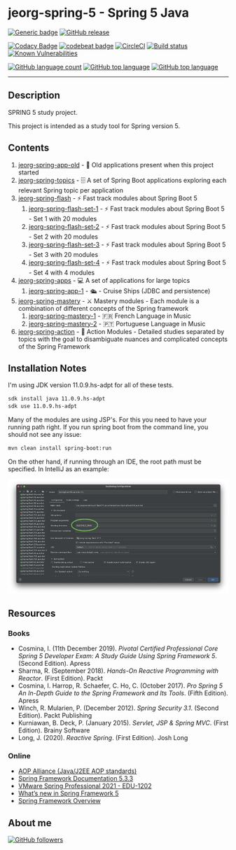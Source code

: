 # jeorg-spring-5 - Spring 5 Java


[![Generic badge](https://img.shields.io/static/v1.svg?label=GitHub&message=Spring%20Test%20Drives&color=informational)](https://github.com/jesperancinha/jeorg-spring-test-drives)
[![GitHub release](https://img.shields.io/github/release-pre/jesperancinha/jeorg-spring-test-drives.svg)](#)

[![Codacy Badge](https://app.codacy.com/project/badge/Grade/9d14f60a58bd456fb1084860b5a46871)](https://www.codacy.com/gh/jesperancinha/jeorg-spring-test-drives/dashboard?utm_source=github.com&amp;utm_medium=referral&amp;utm_content=jesperancinha/jeorg-spring-test-drives&amp;utm_campaign=Badge_Grade)
[![codebeat badge](https://codebeat.co/badges/b9097b8c-40f8-48bf-beb3-2007803b4bad)](https://codebeat.co/projects/github-com-jesperancinha-jeorg-spring-test-drives-master)
[![CircleCI](https://circleci.com/gh/jesperancinha/jeorg-spring-test-drives.svg?style=svg)](https://circleci.com/gh/jesperancinha/jeorg-spring-test-drives)
[![Build status](https://ci.appveyor.com/api/projects/status/wksvhmqaq0sd8505?svg=true)](https://ci.appveyor.com/project/jesperancinha/jeorg-spring-test-drives)
[![Known Vulnerabilities](https://snyk.io/test/github/jesperancinha/jeorg-spring-test-drives/badge.svg)](https://snyk.io/test/github/jesperancinha/jeorg-spring-test-drives)

[![GitHub language count](https://img.shields.io/github/languages/count/jesperancinha/jeorg-spring-test-drives.svg)](#)
[![GitHub top language](https://img.shields.io/github/languages/top/jesperancinha/jeorg-spring-test-drives.svg)](#)
[![GitHub top language](https://img.shields.io/github/languages/code-size/jesperancinha/jeorg-spring-test-drives.svg)](#)

---
## Description

SPRING 5 study project.

This project is intended as a study tool for Spring version 5.

## Contents

1.  [jeorg-spring-app-old](./jeorg-spring-app-old) - 💾 Old applications present when this project started
2.  [jeorg-spring-topics](./jeorg-spring-topics) - 🗄 A set of Spring Boot applications exploring each relevant Spring topic per application
3.  [jeorg-spring-flash](./jeorg-spring-flash) - ⚡️ Fast track modules about Spring Boot 5
    1.  [jeorg-spring-flash-set-1](./jeorg-spring-flash/jeorg-spring-flash-set-1) - ⚡️ Fast track modules about Spring Boot 5 - Set 1 with 20 modules
    2.  [jeorg-spring-flash-set-2](./jeorg-spring-flash/jeorg-spring-flash-set-2) - ⚡️ Fast track modules about Spring Boot 5 - Set 2 with 20 modules
    3.  [jeorg-spring-flash-set-3](./jeorg-spring-flash/jeorg-spring-flash-set-3) - ⚡️ Fast track modules about Spring Boot 5 - Set 3 with 20 modules
    4.  [jeorg-spring-flash-set-4](./jeorg-spring-flash/jeorg-spring-flash-set-4) - ⚡️ Fast track modules about Spring Boot 5 - Set 4 with 4 modules
4.  [jeorg-spring-apps](./jeorg-spring-apps) - 💻 A set of applications for large topics
    1.  [jeorg-spring-app-1](./jeorg-spring-apps/jeorg-spring-app-1) - 🛳 - Cruise Ships (JDBC and persistence)
5.  [jeorg-spring-mastery](./jeorg-spring-mastery) - ⚔️ Mastery modules - Each module is a combination of different concepts of the Spring framework
    1.  [jeorg-spring-mastery-1](./jeorg-spring-mastery/jeorg-spring-mastery-1) - 🇫🇷 French Language in Music
    2.  [jeorg-spring-mastery-2](./jeorg-spring-mastery/jeorg-spring-mastery-2) - 🇵🇹 Portuguese Language in Music
6.  [jeorg-spring-action](./jeorg-spring-action) - 🥋 Action Modules - Detailed studies separated by topics with the goal to disambiguate nuances and complicated concepts of the Spring Framework

## Installation Notes

I'm using JDK version 11.0.9.hs-adpt for all of these tests.

```bash
sdk install java 11.0.9.hs-adpt
sdk use 11.0.9.hs-adpt 
```

Many of the modules are using JSP's. For this you need to have your running path right. If you run spring boot from the command line, you should not see any issue:

```bash
mvn clean install spring-boot:run
```

On the other hand, if running through an IDE, the root path must be specified. In IntelliJ as an example:

![alt img](./docs/workingdirectory.png)

## Resources

### Books

-   Cosmina, I. (11th December 2019). <i>Pivotal Certified Professional Core Spring 5 Developer Exam: A Study Guide Using Spring Framework 5</i>. (Second Edition). Apress
-   Sharma, R. (September 2018). <i>Hands-On Reactive Programming with Reactor</i>. (First Edition). Packt
-   Cosmina, I. Harrop, R. Schaefer, C. Ho, C. (October 2017). <i>Pro Spring 5 An In-Depth Guide to the Spring Framework and Its Tools</i>. (Fifth Edition). Apress
-   Winch, R. Mularien, P. (December 2012). <i>Spring Security 3.1</i>. (Second Edition). Packt Publishing
-   Kurniawan, B. Deck, P. (January 2015). <i>Servlet, JSP & Spring MVC</i>. (First Edition). Brainy Software
-   Long, J. (2020). <i>Reactive Spring</i>. (First Edition). Josh Long

### Online

-   [AOP Alliance (Java/J2EE AOP standards)](http://aopalliance.sourceforge.net/)
-   [Spring Framework Documentation 5.3.3](https://docs.spring.io/spring-framework/docs/5.3.3/reference/html/)
-   [VMware Spring Professional 2021 - EDU-1202](https://www.vmware.com/education-services/certification/vcp-spring.html)
-   [What’s new in Spring Framework 5](https://developer.ibm.com/languages/java/tutorials/j-whats-new-in-spring-framework-5-theedom)
-   [Spring Framework Overview](https://docs.spring.io/spring-framework/docs/5.1.18.RELEASE/spring-framework-reference/overview.html)

## About me

[![GitHub followers](https://img.shields.io/github/followers/jesperancinha.svg?label=Jesperancinha&style=for-the-badge&logo=github&color=grey "GitHub")](https://github.com/jesperancinha)
